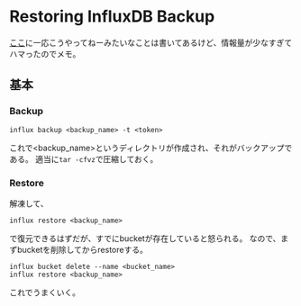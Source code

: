 # Restoring InfluxDB Backup
[ここ](https://docs.influxdata.com/influxdb/v2/admin/backup-restore/)に一応こうやってねーみたいなことは書いてあるけど、情報量が少なすぎてハマったのでメモ。

## 基本
### Backup
```shell
influx backup <backup_name> -t <token>
```
これで<backup_name>というディレクトリが作成され、それがバックアップである。
適当に`tar -cfvz`で圧縮しておく。


### Restore
解凍して、
```shell
influx restore <backup_name>
```
で復元できるはずだが、すでにbucketが存在していると怒られる。
なので、まずbucketを削除してからrestoreする。
```shell
influx bucket delete --name <bucket_name>
influx restore <backup_name>
```
これでうまくいく。